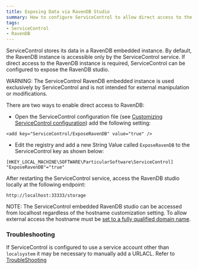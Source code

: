 ```yaml
---
title: Exposing Data via RavenDB Studio
summary: How to configure ServiceControl to allow direct access to the embedded RavenDB instance.
tags:
- ServiceControl
- RavenDB
---
```


ServiceControl stores its data in a RavenDB embedded instance. By default, the RavenDB instance is accessible only by the ServiceControl service. If direct access to the RavenDB instance is required, ServiceControl can be configured to expose the RavenDB studio.

WARNING: The ServiceControl RavenDB embedded instance is used exclusively by ServiceControl and is not intended for external manipulation or modifications.

There are two ways to enable direct access to RavenDB:

* Open the ServiceControl configuration file (see [Customizing ServiceControl configuration](creating-config-file.md)) add the following setting:

```
<add key="ServiceControl/ExposeRavenDB" value="true" />
```
	
* Edit the registry and add a new String Value called `ExposeRavenDB` to the ServiceControl key as shown below:

```
[HKEY_LOCAL_MACHINE\SOFTWARE\ParticularSoftware\ServiceControl]
"ExposeRavenDB"="true"
```

After restarting the ServiceControl service, access the RavenDB studio locally at the following endpoint:

    http://localhost:33333/storage

NOTE: The ServiceControl embedded RavenDB studio can be accessed from localhost regardless of the hostname customization setting. To allow external access the hostname must be [set to a fully qualified domain name](setting-custom-hostname.md).


### Troubleshooting

If ServiceControl is configured to use a service account other than `localsystem` it may be necessary to manually add a URLACL.
Refer to [TroubleShooting](troubleshooting.md#unable-to-start-service-after-exposing-ravendb) 
